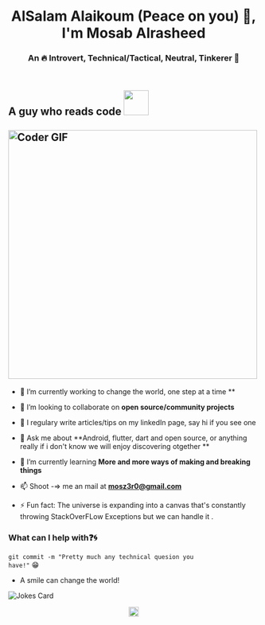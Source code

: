<!--
**mosabalrsaheed/mosabalrsaheed** is a ✨ _special_ ✨ repository because its `README.md` (this file) appears on your GitHub profile.

Here are some ideas to get you started:

- 🔭 I’m currently working on ...
- 🌱 I’m currently learning ...
- 👯 I’m looking to collaborate on ...
- 🤔 I’m looking for help with ...
- 💬 Ask me about ...
- 📫 How to reach me: ...
- 😄 Pronouns: ...
- ⚡ Fun fact: ...
-->
<h1 align="center">AlSalam Alaikoum (Peace on you) 👋, I'm Mosab Alrasheed</h1>
<h3 align="center">An 🔥 Introvert, Technical/Tactical, Neutral, Tinkerer 🌟</h3>
<h2 align="left">
 <abc>
  <br> A guy who reads code <img src="https://avatars.githubusercontent.com/u/11941555?v=4" width="50"><br>
  <br>
    <img src="https://media.giphy.com/media/SWoSkN6DxTszqIKEqv/giphy.gif" alt="Coder GIF" width="500">
 </abc>
</h2>

- 🔭 I’m currently working to change the world, one step at a time **

- 👯 I’m looking to collaborate on **open source/community projects**

- 📝 I regulary write articles/tips on my linkedIn page, say hi if you see one 

- 💬 Ask me about **Android, flutter, dart and open source, or anything really if i don't know we will enjoy discovering otgether **

- 🌱 I’m currently learning **More and more ways of making and breaking things**

- 📫 Shoot -=> me an mail at **mosz3r0@gmail.com**

- ⚡ Fun fact: The universe is expanding into a canvas that's constantly throwing StackOverFLow Exceptions but we can handle it .

### What can I help with:question::cyclone:
<code>git commit -m "Pretty much any technical quesion you have!"</code> :grin:

- A smile can change the world!

![Jokes Card](https://readme-jokes.vercel.app/api)
<p align="center"> 
<a href="https://linkedin.com/in/mosabalrasheed" target="blank"><img align="center" src="https://cdn.jsdelivr.net/npm/simple-icons@3.0.1/icons/linkedin.svg" alt="mosab" height="20" width="20" /></a>

</p>


